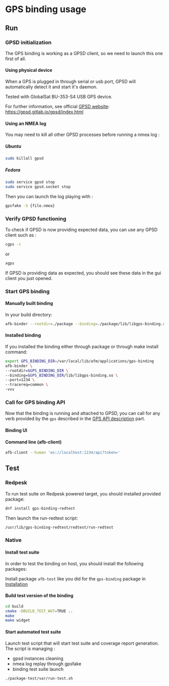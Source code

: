 # GPS binding usage

## Run

### GPSD initialization

The GPS binding is working as a GPSD client, so we need to launch this one first of all.

#### Using physical device

When a GPS is plugged in through serial or usb port, GPSD will automatically detect it and start it's daemon.

Tested with GlobalSat BU-353-S4 USB GPS device.

For further information, see official [GPSD website](): https://gpsd.gitlab.io/gpsd/index.html

#### Using an NMEA log

You may need to kill all other GPSD processes before running a nmea log :

##### Ubuntu

```bash
sudo killall gpsd
```

##### Fedora

```bash
sudo service gpsd stop
sudo service gpsd.socket stop
```

Then you can launch the log playing with :

```bash
gpsfake -S {file.nmea}
```

### Verify GPSD functioning

To check if GPSD is now providing expected data, you can use any GPSD client such as :

```bash
cgps -c
```

or

```bash
xgps
```

If GPSD is providing data as expected, you should see these data in the gui client you just opened.

### Start GPS binding

#### Manually built binding

In your build directory:

```bash
afb-binder --rootdir=./package --binding=./package/lib/libgps-binding.so --port=1234 --tracereq=common -vvv
```

#### Installed binding

If you installed the binding either through package or through make install command:

```bash
export GPS_BINDING_DIR=/var/local/lib/afm/applications/gps-binding
afb-binder \
--rootdir=$GPS_BINDING_DIR \
--binding=$GPS_BINDING_DIR/lib/libgps-binding.so \
--port=1234 \
--tracereq=common \
-vvv
```

### Call for GPS binding API

Now that the binding is running and attached to GPSD, you can call for any verb provided by the `gps` described in the [GPS API description](./4_api_description.html) part.

#### Binding UI

<!--TODO-->

#### Command line (afb-client)

```bash
afb-client --human 'ws://localhost:1234/api?token='
```

## Test

### Redpesk

To run test suite on Redpesk powered target, you should installed provided package:

```bash
dnf install gps-binding-redtest
```

Then launch the run-redtest script:

```bash
/usr/lib/gps-binding-redtest/redtest/run-redtest
```

### Native

#### Install test suite

In order to test the binding on host, you should install the following packages:

Install package `afb-test` like you did for the `gps-binding` package in [Installation](./2_installation.html)

#### Build test version of the binding

```bash
cd build
cmake -DBUILD_TEST_WGT=TRUE ..
make
make widget
```

#### Start automated test suite

Launch test script that will start test suite and coverage report generation.
The script is managing :

- gpsd instances cleaning
- nmea log replay through gpsfake
- binding test suite launch

```bash
./package-test/var/run-test.sh
```
